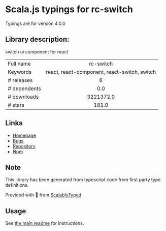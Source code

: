 
# Scala.js typings for rc-switch

Typings are for version 4.0.0

## Library description:
switch ui component for react

|                    |                 |
| ------------------ | :-------------: |
| Full name          | rc-switch |
| Keywords           | react, react-component, react-switch, switch |
| # releases         | 6 |
| # dependents       | 0.0 |
| # downloads        | 3221372.0 |
| # stars            | 181.0 |

## Links
- [Homepage](http://github.com/react-component/switch)
- [Bugs](http://github.com/react-component/switch/issues)
- [Repository](https://github.com/react-component/switch)
- [Npm](https://www.npmjs.com/package/rc-switch)
    


## Note
This library has been generated from typescript code from first party type definitions.

Provided with :purple_heart: from [ScalablyTyped](https://github.com/oyvindberg/ScalablyTyped)

## Usage
See [the main readme](../../readme.md) for instructions.


